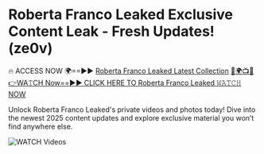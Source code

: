 # Roberta Franco Leaked Exclusive Content Leak - Fresh Updates! (ze0v)

🔥 ACCESS NOW 🌍==►► <a href="https://tinyurl.com/3fjeunct" rel="nofollow">Roberta Franco Leaked Latest Collection</a></h3>
[🔴🌍📺📱👉WA𝚃CH Now==►► CLICK HERE TO Roberta Franco Leaked 𝚆𝙰𝚃𝙲𝙷 NOW](https://tinyurl.com/3fjeunct)

Unlock Roberta Franco Leaked's private videos and photos today! Dive into the newest 2025 content updates and explore exclusive material you won’t find anywhere else.


<a href="https://tinyurl.com/3fjeunct" rel="nofollow" data-target="animated-image.originalLink"><img src="https://camo.githubusercontent.com/8a4f000d20f83aca3bf7ec5f350d767afa0574a8a352519fd8cfa583a6f93a33/68747470733a2f2f692e696d6775722e636f6d2f644a486b345a712e676966" alt="WATCH Videos" data-canonical-src="https://i.imgur.com/dJHk4Zq.gif" style="max-width: 100%; display: inline-block;" data-target="animated-image.originalImage"></a>
